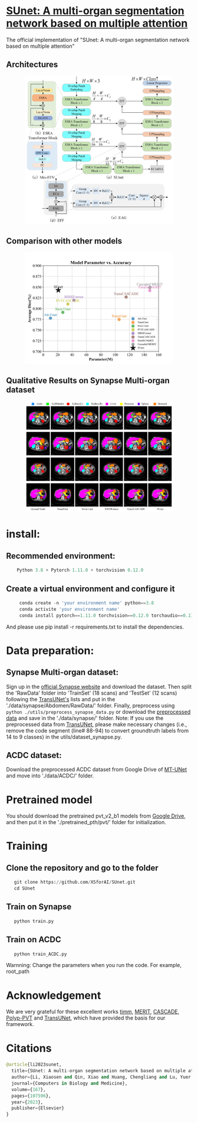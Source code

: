 # [SUnet: A multi-organ segmentation network based on multiple attention](https://www.sciencedirect.com/science/article/pii/S0010482523010612)

The official implementation of "SUnet: A multi-organ segmentation network based on multiple attention"
## Architectures
<p align="center">
    <img src="paper_image/Figure_1.jpg" width=80% height=50% class="center">
</p>

## Comparison with other models
<p align="center">
    <img src="paper_image/Figure_5.jpg" width=80% height=50% class="center">
</p>

## Qualitative Results on Synapse Multi-organ dataset

<p align="center">
<img src="paper_image/Figure_7.jpg" width=80% height=50% 
class="center">
</p>

# install:

## Recommended environment:

```python
    Python 3.8 + Pytorch 1.11.0 + torchvision 0.12.0
```
## Create a virtual environment and configure it
```python
     conda create -n 'your environment name' python==3.8
     conda activite 'your environment name'
     conda install pytorch==1.11.0 torchvision==0.12.0 torchaudio==0.11.0 cudatoolkit=11.3 -c pytorch
```
 And please use pip install -r requirements.txt to install the dependencies.

# Data preparation:
## Synapse Multi-organ dataset:
Sign up in the [official Synapse website](https://www.synapse.org/#!Synapse:syn3193805/wiki/89480) and download the dataset. Then split the 'RawData' folder into 'TrainSet' (18 scans) and 'TestSet' (12 scans) following the [TransUNet's](https://github.com/Beckschen/TransUNet/blob/main/datasets/README.md) lists and put in the './data/synapse/Abdomen/RawData/' folder. Finally, preprocess using ```python ./utils/preprocess_synapse_data.py``` or download the [preprocessed data](https://drive.google.com/file/d/1tGqMx-E4QZpSg2HQbVq5W3KSTHSG0hjK/view?usp=share_link) and save in the './data/synapse/' folder. 
Note: If you use the preprocessed data from [TransUNet](https://drive.google.com/drive/folders/1ACJEoTp-uqfFJ73qS3eUObQh52nGuzCd), please make necessary changes (i.e., remove the code segment (line# 88-94) to convert groundtruth labels from 14 to 9 classes) in the utils/dataset_synapse.py. 

## ACDC dataset:
Download the preprocessed ACDC dataset from Google Drive of [MT-UNet](https://drive.google.com/file/d/13qYHNIWTIBzwyFgScORL2RFd002vrPF2/view) and move into './data/ACDC/' folder.

# Pretrained model
You should download the pretrained pvt_v2_b1 models from [Google Drive](https://drive.google.com/file/d/1aM0KFE3f-qIpP3xfhihlULF0-NNuk1m7/view), and then put it in the './pretrained_pth/pvt/' folder for initialization.

# Training
## Clone the repository and go to the folder
```python
   git clone https://github.com/XSforAI/SUnet.git
   cd SUnet
```
## Train on Synapse
```python
   python train.py
```
## Train on ACDC
```python
   python train_ACDC.py
```
Warnning: Change the parameters when you run the code. For example, root_path

# Acknowledgement

We are very grateful for these excellent works [timm](https://github.com/huggingface/pytorch-image-models),
[MERIT](https://github.com/SLDGroup/MERIT),
[CASCADE](https://github.com/SLDGroup/CASCADE),
[Polyp-PVT](https://github.com/DengPingFan/Polyp-PVT)
and [TransUNet](https://github.com/Beckschen/TransUNet), which have provided the basis for our framework.

# Citations

```python
@article{li2023sunet,
  title={SUnet: A multi-organ segmentation network based on multiple attention},
  author={Li, Xiaosen and Qin, Xiao and Huang, Chengliang and Lu, Yuer and Cheng, Jinyan and Wang, Liansheng and Liu, Ou and Shuai, Jianwei and Yuan, Chang-an},
  journal={Computers in Biology and Medicine},
  volume={167},
  pages={107596},
  year={2023},
  publisher={Elsevier}
}
```
